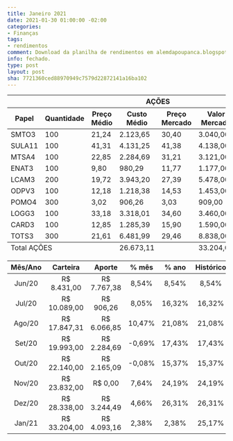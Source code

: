 ```yaml
---
title: Janeiro 2021
date: 2021-01-30 01:00:00 -02:00
categories:
- Finanças
tags:
- rendimentos
comment: Download da planilha de rendimentos em alemdapoupanca.blogspot.com
info: fechado.
type: post
layout: post
sha: 7721360ced88970949c7579d22872141a16ba102
---
```


<table role="grid"><thead id="j_idt129:j_idt482:0:j_idt489_head"><tr><th id="j_idt129:j_idt482:0:j_idt489:j_idt492" class="ui-state-default tituloRowMobile" role="columnheader" aria-label="AÇÕES" colspan="8"><span class="ui-column-title">AÇÕES</span></th></tr><tr><th id="j_idt129:j_idt482:0:j_idt489:j_idt494" class="ui-state-default" role="columnheader" aria-label="Papel"><span class="ui-column-title">Papel</span></th><th id="j_idt129:j_idt482:0:j_idt489:j_idt495" class="ui-state-default" role="columnheader" aria-label="Quantidade"><span class="ui-column-title">Quantidade</span></th><th id="j_idt129:j_idt482:0:j_idt489:j_idt496" class="ui-state-default" role="columnheader" aria-label="Preço Médio"><span class="ui-column-title">Preço Médio</span></th><th id="j_idt129:j_idt482:0:j_idt489:j_idt497" class="ui-state-default" role="columnheader" aria-label="Custo Médio"><span class="ui-column-title">Custo Médio</span></th><th id="j_idt129:j_idt482:0:j_idt489:j_idt498" class="ui-state-default" role="columnheader" aria-label="Preço Mercado"><span class="ui-column-title">Preço Mercado</span></th><th id="j_idt129:j_idt482:0:j_idt489:j_idt499" class="ui-state-default" role="columnheader" aria-label="Valor Mercado"><span class="ui-column-title">Valor Mercado</span></th><th id="j_idt129:j_idt482:0:j_idt489:j_idt500" class="ui-state-default" role="columnheader" aria-label="% Retorno"><span class="ui-column-title">% Retorno</span></th><th id="j_idt129:j_idt482:0:j_idt489:j_idt501" class="ui-state-default" role="columnheader" aria-label="Retorno"><span class="ui-column-title"> Retorno</span></th></tr></thead><tfoot id="j_idt129:j_idt482:0:j_idt489_foot"><tr><td class="ui-state-default" colspan="3">Total AÇÕES</td><td class="ui-state-default"> 26.673,11</td><td class="ui-state-default"></td><td class="ui-state-default"> 33.204,00</td><td class="ui-state-default">24,48%</td><td class="ui-state-default"> 6.530,89</td></tr></tfoot><tbody id="j_idt129:j_idt482:0:j_idt489_data" class="ui-datatable-data ui-widget-content"><tr data-ri="0" class="ui-widget-content ui-datatable-even" role="row"><td role="gridcell">SMTO3</td><td role="gridcell">100</td><td role="gridcell"> 21,24</td><td role="gridcell"> 2.123,65</td><td role="gridcell"> 30,40</td><td role="gridcell"> 3.040,00</td><td role="gridcell">43,15%</td><td role="gridcell"> 916,35</td></tr><tr data-ri="1" class="ui-widget-content ui-datatable-odd" role="row"><td role="gridcell">SULA11</td><td role="gridcell">100</td><td role="gridcell"> 41,31</td><td role="gridcell"> 4.131,25</td><td role="gridcell"> 41,38</td><td role="gridcell"> 4.138,00</td><td role="gridcell">0,16%</td><td role="gridcell"> 6,75</td></tr><tr data-ri="2" class="ui-widget-content ui-datatable-even" role="row"><td role="gridcell">MTSA4</td><td role="gridcell">100</td><td role="gridcell"> 22,85</td><td role="gridcell"> 2.284,69</td><td role="gridcell"> 31,21</td><td role="gridcell"> 3.121,00</td><td role="gridcell">36,60%</td><td role="gridcell"> 836,31</td></tr><tr data-ri="3" class="ui-widget-content ui-datatable-odd" role="row"><td role="gridcell">ENAT3</td><td role="gridcell">100</td><td role="gridcell"> 9,80</td><td role="gridcell"> 980,29</td><td role="gridcell"> 11,77</td><td role="gridcell"> 1.177,00</td><td role="gridcell">20,07%</td><td role="gridcell"> 196,71</td></tr><tr data-ri="4" class="ui-widget-content ui-datatable-even" role="row"><td role="gridcell">LCAM3</td><td role="gridcell">200</td><td role="gridcell"> 19,72</td><td role="gridcell"> 3.943,20</td><td role="gridcell"> 27,39</td><td role="gridcell"> 5.478,00</td><td role="gridcell">38,92%</td><td role="gridcell"> 1.534,80</td></tr><tr data-ri="5" class="ui-widget-content ui-datatable-odd" role="row"><td role="gridcell">ODPV3</td><td role="gridcell">100</td><td role="gridcell"> 12,18</td><td role="gridcell"> 1.218,38</td><td role="gridcell"> 14,53</td><td role="gridcell"> 1.453,00</td><td role="gridcell">19,26%</td><td role="gridcell"> 234,62</td></tr><tr data-ri="6" class="ui-widget-content ui-datatable-even" role="row"><td role="gridcell">POMO4</td><td role="gridcell">300</td><td role="gridcell"> 3,02</td><td role="gridcell"> 906,26</td><td role="gridcell"> 3,03</td><td role="gridcell"> 909,00</td><td role="gridcell">0,30%</td><td role="gridcell"> 2,74</td></tr><tr data-ri="7" class="ui-widget-content ui-datatable-odd" role="row"><td role="gridcell">LOGG3</td><td role="gridcell">100</td><td role="gridcell"> 33,18</td><td role="gridcell"> 3.318,01</td><td role="gridcell"> 34,60</td><td role="gridcell"> 3.460,00</td><td role="gridcell">4,28%</td><td role="gridcell"> 141,99</td></tr><tr data-ri="8" class="ui-widget-content ui-datatable-even" role="row"><td role="gridcell">CARD3</td><td role="gridcell">100</td><td role="gridcell"> 12,85</td><td role="gridcell"> 1.285,39</td><td role="gridcell"> 15,90</td><td role="gridcell"> 1.590,00</td><td role="gridcell">23,70%</td><td role="gridcell"> 304,61</td></tr><tr data-ri="9" class="ui-widget-content ui-datatable-odd" role="row"><td role="gridcell">TOTS3</td><td role="gridcell">300</td><td role="gridcell"> 21,61</td><td role="gridcell"> 6.481,99</td><td role="gridcell"> 29,46</td><td role="gridcell"> 8.838,00</td><td role="gridcell">36,35%</td><td role="gridcell"> 2.356,01</td></tr></tbody></table>


| **Mês/Ano** | **Carteira**   | **Aporte**     | **% mês** | **% ano** | **Histórico** |
|:-----------:|:--------------:|:--------------:|:---------:|:---------:|:-------------:|
| Jun/20      |  R$ 8\.431,00  |  R$ 7\.767,38  | 8,54%     | 8,54%     | 8,54%         |
| Jul/20      |  R$ 10\.089,00  |  R$ 906,26     | 8,05%     | 16,32%    | 16,32%        |
| Ago/20     |  R$ 17\.847,31  |  R$ 6\.066,85  | 10,47%     | 21,08%     | 21,08%     |
| Set/20      | R$ 19\.993,00 |  R$ 2\.284,69  | -0,69% | 17,43% | 17,43% |
| Out/20      | R$ 22\.140,00 | R$ 2\.165,09 | -0,08% | 15,37% | 15,37% |
| Nov/20      | R$ 23\.832,00 | R$ 0,00 | 7,64% | 24,19% | 24,19% |
| Dez/20      | R$ 28\.338,00 | R$ 3\.244,49 | 4,66% | 26,31% | 26,31% |
| Jan/21      | R$ 33\.204,00 | R$ 4\.093,16 | 2,38% | 2,38% | 25,17% |
